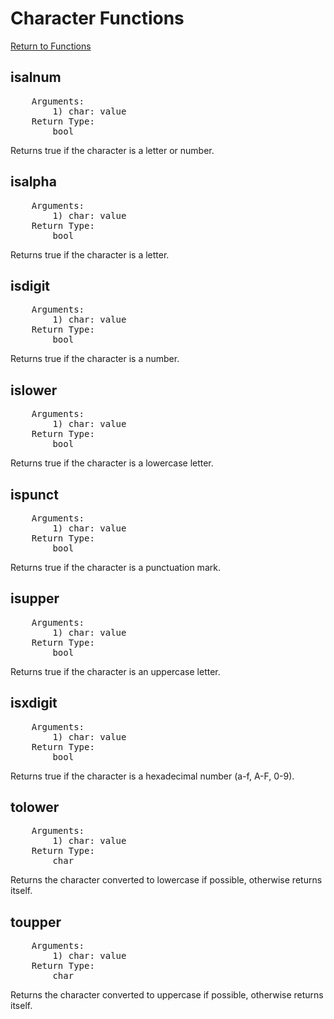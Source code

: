 ﻿# Character Functions

[Return to Functions](./../rednh_functions.html)

## isalnum
<pre>
    Arguments:
        1) char: value
    Return Type:
        bool
</pre>
Returns true if the character is a letter or number.

## isalpha
<pre>
    Arguments:
        1) char: value
    Return Type:
        bool
</pre>
Returns true if the character is a letter.

## isdigit
<pre>
    Arguments:
        1) char: value
    Return Type:
        bool
</pre>
Returns true if the character is a number.

## islower
<pre>
    Arguments:
        1) char: value
    Return Type:
        bool
</pre>
Returns true if the character is a lowercase letter.

## ispunct
<pre>
    Arguments:
        1) char: value
    Return Type:
        bool
</pre>
 Returns true if the character is a punctuation mark.

## isupper
<pre>
    Arguments:
        1) char: value
    Return Type:
        bool
</pre>
Returns true if the character is an uppercase letter.

## isxdigit
<pre>
    Arguments:
        1) char: value
    Return Type:
        bool
</pre>
Returns true if the character is a hexadecimal number (a-f, A-F, 0-9).

## tolower
<pre>
    Arguments:
        1) char: value
    Return Type:
        char
</pre>
Returns the character converted to lowercase if possible, otherwise returns itself.

## toupper
<pre>
    Arguments:
        1) char: value
    Return Type:
        char
</pre>
Returns the character converted to uppercase if possible, otherwise returns itself.